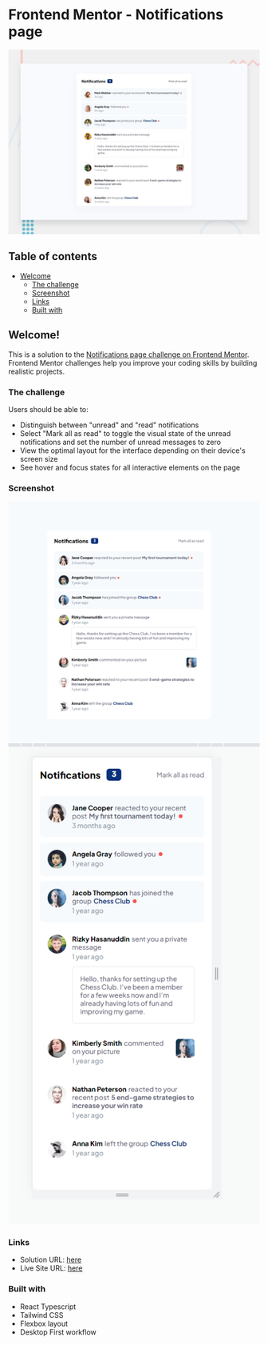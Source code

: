 # Frontend Mentor - Notifications page

![Design preview for the Notifications page coding challenge](./design/desktop-preview.jpg)


## Table of contents

- [Welcome](#welcome!)
  - [The challenge](#the-challenge)
  - [Screenshot](#screenshot)
  - [Links](#links)
  - [Built with](#built-with)

## Welcome!

This is a solution to the [Notifications page challenge on Frontend Mentor](https://www.frontendmentor.io/challenges/notifications-page-DqK5QAmKbC). Frontend Mentor challenges help you improve your coding skills by building realistic projects. 

### The challenge

Users should be able to:

- Distinguish between "unread" and "read" notifications
- Select "Mark all as read" to toggle the visual state of the unread notifications and set the number of unread messages to zero
- View the optimal layout for the interface depending on their device's screen size
- See hover and focus states for all interactive elements on the page

### Screenshot

![Desktop](./notifications/screenshot/notifications-desktop.png)
![Mobile](./notifications/screenshot/notifications-mobile.png)

### Links
- Solution URL: [here](https://github.com/AntonioTrupac/notifications)
- Live Site URL: [here](https://63e401adf594600008b68425--statuesque-sunburst-5c5894.netlify.app/)


### Built with
- React Typescript
- Tailwind CSS
- Flexbox layout
- Desktop First workflow